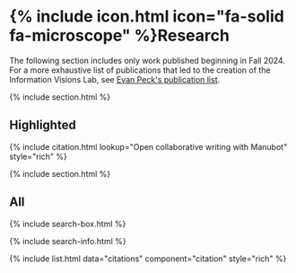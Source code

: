 <!-- ---
title: Research
nav:
  order: 1
  tooltip: Published works
--- -->

# {% include icon.html icon="fa-solid fa-microscope" %}Research

The following section includes only work published beginning in Fall 2024. For a more exhaustive list of publications that led to the creation of the Information Visions Lab, see [Evan Peck's publication list](https://evanpeck.github.io/publications/). 

{% include section.html %}

## Highlighted

{% include citation.html lookup="Open collaborative writing with Manubot" style="rich" %}

{% include section.html %}

## All

{% include search-box.html %}

{% include search-info.html %}

{% include list.html data="citations" component="citation" style="rich" %}
